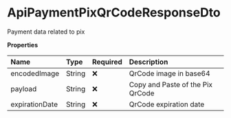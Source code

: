 # ApiPaymentPixQrCodeResponseDto

Payment data related to pix

**Properties**

| Name           | Type   | Required | Description                      |
| :------------- | :----- | :------- | :------------------------------- |
| encodedImage   | String | ❌       | QrCode image in base64           |
| payload        | String | ❌       | Copy and Paste of the Pix QrCode |
| expirationDate | String | ❌       | QrCode expiration date           |

<!-- This file was generated by liblab | https://liblab.com/ -->
